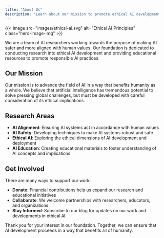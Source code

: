 ```yaml
---
title: "About Us"
description: "Learn about our mission to promote ethical AI development and education"
---
```


{{< image src="images/ethical-ai.svg" alt="Ethical AI Principles" class="hero-image-img" >}}

We are a team of AI researchers working towards the purpose of making AI safer and more aligned with human values. Our foundation is dedicated to conducting research into ethical AI development and providing educational resources to promote responsible AI practices.

## Our Mission

Our mission is to advance the field of AI in a way that benefits humanity as a whole. We believe that artificial intelligence has tremendous potential to solve pressing global challenges, but must be developed with careful consideration of its ethical implications.

## Research Areas

- **AI Alignment**: Ensuring AI systems act in accordance with human values
- **AI Safety**: Developing techniques to make AI systems robust and safe
- **Ethical AI**: Exploring the ethical dimensions of AI development and deployment
- **AI Education**: Creating educational materials to foster understanding of AI concepts and implications

## Get Involved

There are many ways to support our work:

- **Donate**: Financial contributions help us expand our research and educational initiatives
- **Collaborate**: We welcome partnerships with researchers, educators, and organizations
- **Stay Informed**: Subscribe to our blog for updates on our work and developments in ethical AI

Thank you for your interest in our foundation. Together, we can ensure that AI development proceeds in a way that benefits all of humanity.

